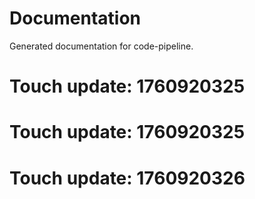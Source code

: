 # Documentation

Generated documentation for code-pipeline.

# Touch update: 1760920325

# Touch update: 1760920325

# Touch update: 1760920326

